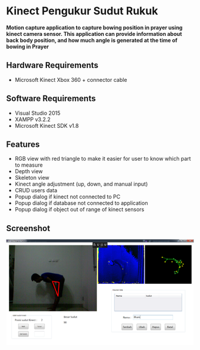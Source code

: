 # Kinect Pengukur Sudut Rukuk
**Motion capture application to capture bowing position in prayer using kinect camera sensor. This application can provide information about back body position, and how much angle is generated at the time of bowing in Prayer**

## Hardware Requirements
* Microsoft Kinect Xbox 360 + connector cable

## Software Requirements
* Visual Studio 2015
* XAMPP v3.2.2
* Microsoft Kinect SDK v1.8

## Features
* RGB view with red triangle to make it easier for user to know which part to measure
* Depth view 
* Skeleton view
* Kinect angle adjustment (up, down, and manual input)
* CRUD users data
* Popup dialog if kinect not connected to PC
* Popup dialog if database not connected to application
* Popup dialog if object out of range of kinect sensors

## Screenshot
![Application Screenshot](https://github.com/ipandu/kinect-motion-capture/blob/master/Screenshot/KinectApp.png)